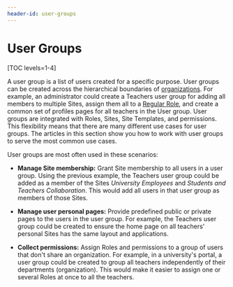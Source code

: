 ```yaml
---
header-id: user-groups
---
```


# User Groups

[TOC levels=1-4]

A user group is a list of users created for a specific purpose. User groups can
be created across the hierarchical boundaries of
[organizations](/docs/7-1/user/-/knowledge_base/u/organizations). 
For example, an administrator could create a Teachers user group for adding all
members to multiple Sites, assign them all to a
[Regular Role](/docs/7-1/user/-/knowledge_base/u/roles-and-permissions), 
and create a common set of profiles pages for all teachers in the User group.
User groups are integrated with Roles, Sites, Site Templates, and permissions.
This flexibility means that there are many different use cases for user groups.
The articles in this section show you how to work with user groups to serve the
most common use cases. 

User groups are most often used in these scenarios: 

-   **Manage Site membership:** Grant Site membership to all users in a user 
    group. Using the previous example, the Teachers user group could be added 
    as a member of the Sites *University Employees* and 
    *Students and Teachers Collaboration*. This would add all users in that user 
    group as members of those Sites. 

-   **Manage user personal pages:** Provide predefined public or private pages 
    to the users in the user group. For example, the Teachers user group could 
    be created to ensure the home page on all teachers' personal Sites has the 
    same layout and applications. 

-   **Collect permissions:** Assign Roles and permissions to a group of users 
    that don't share an organization. For example, in a university's portal, a 
    user group could be created to group all teachers independently of their 
    departments (organization). This would make it easier to assign one or 
    several Roles at once to all the teachers. 

